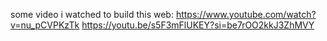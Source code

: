 some video i watched to build this web: 
https://www.youtube.com/watch?v=nu_pCVPKzTk
https://youtu.be/s5F3mFlUKEY?si=be7rOO2kkJ3ZhMVY

